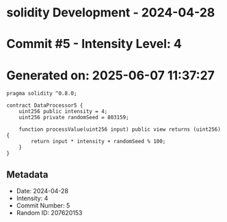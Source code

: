 ﻿# solidity Development - 2024-04-28
# Commit #5 - Intensity Level: 4
# Generated on: 2025-06-07 11:37:27
```solidity
pragma solidity ^0.8.0;

contract DataProcessor5 {
    uint256 public intensity = 4;
    uint256 private randomSeed = 803159;

    function processValue(uint256 input) public view returns (uint256) {
        return input * intensity + randomSeed % 100;
    }
}
```
## Metadata
- Date: 2024-04-28
- Intensity: 4
- Commit Number: 5
- Random ID: 207620153
